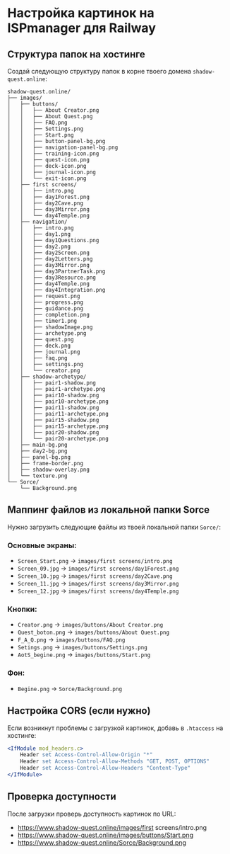# Настройка картинок на ISPmanager для Railway

## Структура папок на хостинге

Создай следующую структуру папок в корне твоего домена `shadow-quest.online`:

```
shadow-quest.online/
├── images/
│   ├── buttons/
│   │   ├── About Creator.png
│   │   ├── About Quest.png
│   │   ├── FAQ.png
│   │   ├── Settings.png
│   │   ├── Start.png
│   │   ├── button-panel-bg.png
│   │   ├── navigation-panel-bg.png
│   │   ├── training-icon.png
│   │   ├── quest-icon.png
│   │   ├── deck-icon.png
│   │   ├── journal-icon.png
│   │   └── exit-icon.png
│   ├── first screens/
│   │   ├── intro.png
│   │   ├── day1Forest.png
│   │   ├── day2Cave.png
│   │   ├── day3Mirror.png
│   │   └── day4Temple.png
│   ├── navigation/
│   │   ├── intro.png
│   │   ├── day1.png
│   │   ├── day1Questions.png
│   │   ├── day2.png
│   │   ├── day2Screen.png
│   │   ├── day2Letters.png
│   │   ├── day3Mirror.png
│   │   ├── day3PartnerTask.png
│   │   ├── day3Resource.png
│   │   ├── day4Temple.png
│   │   ├── day4Integration.png
│   │   ├── request.png
│   │   ├── progress.png
│   │   ├── guidance.png
│   │   ├── completion.png
│   │   ├── timer1.png
│   │   ├── shadowImage.png
│   │   ├── archetype.png
│   │   ├── quest.png
│   │   ├── deck.png
│   │   ├── journal.png
│   │   ├── faq.png
│   │   ├── settings.png
│   │   └── creator.png
│   ├── shadow-archetype/
│   │   ├── pair1-shadow.png
│   │   ├── pair1-archetype.png
│   │   ├── pair10-shadow.png
│   │   ├── pair10-archetype.png
│   │   ├── pair11-shadow.png
│   │   ├── pair11-archetype.png
│   │   ├── pair15-shadow.png
│   │   ├── pair15-archetype.png
│   │   ├── pair20-shadow.png
│   │   └── pair20-archetype.png
│   ├── main-bg.png
│   ├── day2-bg.png
│   ├── panel-bg.png
│   ├── frame-border.png
│   ├── shadow-overlay.png
│   └── texture.png
└── Sorce/
    └── Background.png
```

## Маппинг файлов из локальной папки Sorce

Нужно загрузить следующие файлы из твоей локальной папки `Sorce/`:

### Основные экраны:
- `Screen_Start.png` → `images/first screens/intro.png`
- `Screen_09.jpg` → `images/first screens/day1Forest.png`
- `Screen_10.jpg` → `images/first screens/day2Cave.png`
- `Screen_11.jpg` → `images/first screens/day3Mirror.png`
- `Screen_12.jpg` → `images/first screens/day4Temple.png`

### Кнопки:
- `Creator.png` → `images/buttons/About Creator.png`
- `Quest_boton.png` → `images/buttons/About Quest.png`
- `F_A_Q.png` → `images/buttons/FAQ.png`
- `Setings.png` → `images/buttons/Settings.png`
- `AotS_begine.png` → `images/buttons/Start.png`

### Фон:
- `Begine.png` → `Sorce/Background.png`

## Настройка CORS (если нужно)

Если возникнут проблемы с загрузкой картинок, добавь в `.htaccess` на хостинге:

```apache
<IfModule mod_headers.c>
    Header set Access-Control-Allow-Origin "*"
    Header set Access-Control-Allow-Methods "GET, POST, OPTIONS"
    Header set Access-Control-Allow-Headers "Content-Type"
</IfModule>
```

## Проверка доступности

После загрузки проверь доступность картинок по URL:
- https://www.shadow-quest.online/images/first screens/intro.png
- https://www.shadow-quest.online/images/buttons/Start.png
- https://www.shadow-quest.online/Sorce/Background.png
